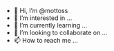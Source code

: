 - 👋 Hi, I’m @mottoss
- 👀 I’m interested in ...
- 🌱 I’m currently learning ...
- 💞️ I’m looking to collaborate on ...
- 📫 How to reach me ...

<!---
mottoss/mottoss is a ✨ special ✨ repository because its `README.md` (this file) appears on your GitHub profile.
You can click the Preview link to take a look at your changes.
--->
